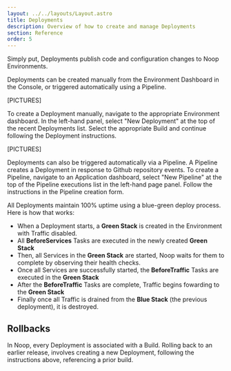 ```yaml
---
layout: ../../layouts/Layout.astro
title: Deployments
description: Overview of how to create and manage Deployments
section: Reference
order: 5
---
```


Simply put, Deployments publish code and configuration changes to Noop Environments.

Deployments can be created manually from the Environment Dashboard in the Console, or triggered automatically using a Pipeline.

[PICTURES]

To create a Deployment manually, navigate to the appropriate Environment dashboard. In the left-hand panel, select "New Deployment" at the top of the recent Deployments list. Select the appropriate Build and continue following the Deployment instructions.

[PICTURES]

Deployments can also be triggered automatically via a Pipeline. A Pipeline creates a Deployment in response to Github repository events. To create a Pipeline, navigate to an Application dashboard, select "New Pipeline" at the top of the Pipeline executions list in the left-hand page panel. Follow the instructions in the Pipeline creation form.

All Deployments maintain 100% uptime using a blue-green deploy process. Here is how that works:

- When a Deployment starts, a **Green Stack** is created in the Environment with Traffic disabled.
- All **BeforeServices** Tasks are executed in the newly created **Green Stack**
- Then, all Services in the **Green Stack** are started, Noop waits for them to complete by observing their health checks.
- Once all Services are successfully started, the **BeforeTraffic** Tasks are executed in the **Green Stack**
- After the **BeforeTraffic** Tasks are complete, Traffic begins fowarding to the **Green Stack**
- Finally once all Traffic is drained from the **Blue Stack** (the previous deployment), it is destroyed.

## Rollbacks

In Noop, every Deployment is associated with a Build. Rolling back to an earlier release, involves creating a new Deployment, following the instructions above, referencing a prior build.

